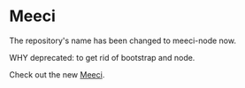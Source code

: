 Meeci
===

The repository's name has been changed to meeci-node now. <br />

WHY deprecated: to get rid of bootstrap and node. <br />

Check out the new [Meeci](https://github.com/wizawu/meeci).
